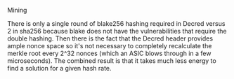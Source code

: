 Mining

There is only a single round of blake256 hashing required in Decred versus 2 in sha256 because blake does not have the vulnerabilities that require the double hashing.  Then there is the fact that the Decred header provides ample nonce space so it's not necessary to completely recalculate the merkle root every 2^32 nonces (which an ASIC blows through in a few microseconds).  The combined result is that it takes much less energy to find a solution for a given hash rate.

